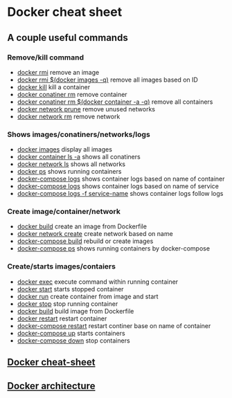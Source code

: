 
# Docker cheat sheet

## A couple useful commands

### Remove/kill command
- [docker rmi](https://docs.docker.com/engine/reference/commandline/rmi/)   remove an image
- [docker rmi $(docker images -q)](https://docs.docker.com/engine/reference/commandline/rmi/)   remove all images based on ID
- [docker kill](https://docs.docker.com/engine/reference/commandline/kill/)   kill a container
- [docker conatiner rm](https://docs.docker.com/engine/reference/commandline/container_rm/)   remove container
- [docker conatiner rm $(docker container -a -q)](https://docs.docker.com/engine/reference/commandline/container_rm/) remove all containers
- [docker network prune](https://docs.docker.com/engine/reference/commandline/network_prune/)   remove unused networks
- [docker network rm](https://docs.docker.com/engine/reference/commandline/network_rm/)   remove network

### Shows images/conatiners/networks/logs
- [docker images](https://docs.docker.com/engine/reference/commandline/images/)   display all images
- [docker container ls -a]()   shows all conatiners
- [docker network ls](https://docs.docker.com/engine/reference/commandline/network/)   shows all networks
- [docker ps](https://docs.docker.com/engine/reference/commandline/ps/)   shows running containers
- [docker-compose logs](https://docs.docker.com/compose/reference/logs/)	shows container logs based on name of container
- [docker-compose logs](https://docs.docker.com/compose/reference/logs/)   shows container logs based on name of service
- [docker-compose logs -f service-name](https://docs.docker.com/compose/reference/logs/)   shows container logs follow logs

### Create image/container/network
- [docker build](https://docs.docker.com/engine/reference/commandline/build/)   create an image from Dockerfile
- [docker network create](https://docs.docker.com/engine/reference/commandline/network_create/)   create network based on name
- [docker-compose build](https://docs.docker.com/compose/reference/build/)   rebuild or create images
- [docker-compose ps](https://docs.docker.com/compose/reference/ps/)	shows running containers by docker-compose

### Create/starts images/contaiers
- [docker exec](https://docs.docker.com/engine/reference/commandline/exec/) execute command within running container
- [docker start](https://docs.docker.com/engine/reference/commandline/start/)   starts stopped container
- [docker run](https://docs.docker.com/engine/reference/commandline/run/)     create container from image and start
- [docker stop](https://docs.docker.com/engine/reference/commandline/stop/)   stop running container
- [docker build](https://docs.docker.com/engine/reference/commandline/build/)     build image from Dockerfile
- [docker restart](https://docs.docker.com/engine/reference/commandline/restart/)	restart container 
- [docker-compose restart](https://docs.docker.com/compose/reference/restart/)	restart continer base on name of container
- [docker-compose up](https://docs.docker.com/compose/reference/up/)   starts containers
- [docker-compose down](https://docs.docker.com/compose/reference/down/)   stop containers  

## [Docker cheat-sheet](https://github.com/wsargent/docker-cheat-sheet)

## [Docker architecture](https://docs.docker.com/engine/docker-overview/)